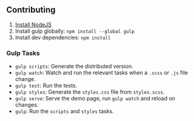 ## Contributing

1. [Install NodeJS](https://nodejs.org/download/)
2. Install gulp globally: `npm install --global gulp`
3. Install dev dependencies: `npm install`

### Gulp Tasks

* `gulp scripts`: Generate the distributed version.
* `gulp watch`: Watch and run the relevant tasks when a `.scss` or `.js` file change.
* `gulp test`: Run the tests.
* `gulp styles`: Generate the `styles.css` file from `styles.scss`.
* `gulp serve`: Serve the demo page, run `gulp watch` and reload on changes.
* `gulp`: Run the `scripts` and `styles` tasks.